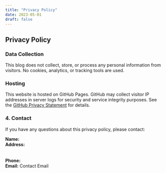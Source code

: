 ```yaml
---
title: "Privacy Policy"
date: 2023-05-01
draft: false
---
```


<script src="/js/contact-obfuscation.js"></script>

## Privacy Policy

### Data Collection
This blog does not collect, store, or process any personal information from visitors. No cookies, analytics, or tracking tools are used.

### Hosting
This website is hosted on GitHub Pages. GitHub may collect visitor IP addresses in server logs for security and service integrity purposes. See the [GitHub Privacy Statement](https://docs.github.com/en/github/site-policy/github-privacy-statement) for details.

### 4. Contact
If you have any questions about this privacy policy, please contact:

**Name:** <span data-obfuscated="name"></span>  
**Address:**  
<span data-obfuscated="address1"></span>  
<span data-obfuscated="address2"></span>  
**Phone:** <a data-obfuscated="phone"></a>  
**Email:** <a data-obfuscated-email>Contact Email</a>